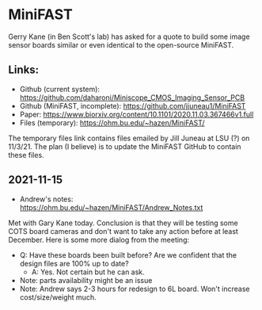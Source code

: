 # MiniFAST
Gerry Kane (in Ben Scott's lab) has asked for a quote to build some image sensor boards similar or even identical to the open-source MiniFAST.

## Links:

 * Github (current system): https://github.com/daharoni/Miniscope_CMOS_Imaging_Sensor_PCB
 * Github (MiniFAST, incomplete): https://github.com/jjuneau1/MiniFAST
 * Paper: https://www.biorxiv.org/content/10.1101/2020.11.03.367466v1.full
 * Files (temporary): https://ohm.bu.edu/~hazen/MiniFAST/

The temporary files link contains files emailed by Jill Juneau at LSU (?) on 11/3/21.  The plan (I believe) is to update the MiniFAST GitHub to contain these files.

## 2021-11-15

 * Andrew's notes: https://ohm.bu.edu/~hazen/MiniFAST/Andrew_Notes.txt

Met with Gary Kane today.  Conclusion is that they will be testing some COTS board cameras and don't want to take any action before at least December.  Here is some more dialog from the meeting:

 * Q: Have these boards been built before?  Are we confident that the design files are 100% up to date?
   * A: Yes.  Not certain but he can ask.
 * Note:  parts availability might be an issue
 * Note:  Andrew says 2-3 hours for redesign to 6L board.  Won't increase cost/size/weight much.


